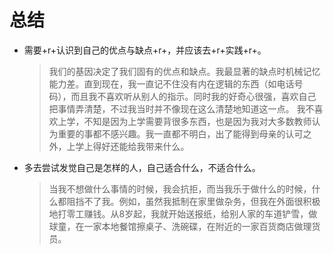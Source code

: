 # 总结
- 需要+r+认识到自己的优点与缺点+r+，并应该去+r+实践+r+。
  > 我们的基因决定了我们固有的优点和缺点。我最显著的缺点时机械记忆能力差。直到现在，我一直记不住没有内在逻辑的东西（如电话号码），而且我不喜欢听从别人的指示。同时我的好奇心很强，喜欢自己把事情弄清楚，不过我当时并不像现在这么清楚地知道这一点。
  > 我不喜欢上学，不知是因为上学需要背很多东西，也是因为我对大多数教师认为重要的事都不感兴趣。我一直都不明白，出了能得到母亲的认可之外，上学上得好还能给我带来什么。
- 多去尝试发觉自己是怎样的人，自己适合什么，不适合什么。
  > 当我不想做什么事情的时候，我会抗拒，而当我乐于做什么的时候，什么都阻挡不了我。例如，虽然我抵制在家里做杂务，但我在外面很积极地打零工赚钱。从8岁起，我就开始送报纸，给别人家的车道铲雪，做球童，在一家本地餐馆擦桌子、洗碗碟，在附近的一家百货商店做理货员。